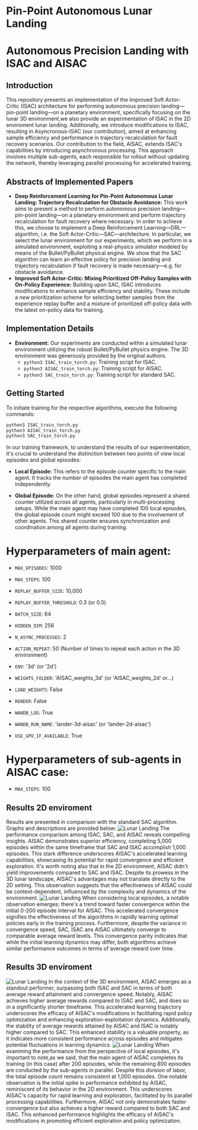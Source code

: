 # Pin-Point Autonomous Lunar Landing
# Autonomous Precision Landing with ISAC and AISAC

## Introduction
This repository presents an implementation of the Improved Soft Actor-Critic (ISAC) architecture for performing autonomous precision landing—pin-point landing—on a planetary environment, specifically focusing on the lunar 3D environment,we also provide an experimentation of ISAC in the 2D enviroment lunar landing. Additionally, we introduce modifications to ISAC, resulting in Asyncronous-ISAC (our contribution), aimed at enhancing sample efficiency and performance in trajectory recalculation for fault recovery scenarios.
Our contribution to the field, AISAC, extends ISAC's capabilities by introducing asynchronous processing. This approach involves multiple sub-agents, each responsible for rollout without updating the network, thereby leveraging parallel processing for accelerated training.

## Abstracts of Implemented Papers
- **Deep Reinforcement Learning for Pin-Point Autonomous Lunar Landing: Trajectory Recalculation for Obstacle Avoidance:** This work aims to present a method to perform autonomous precision landing—pin-point landing—on a planetary environment and perform trajectory recalculation for fault recovery where necessary. In order to achieve this, we choose to implement a Deep Reinforcement Learning—DRL—algorithm, i.e. the Soft Actor-Critic—SAC—architecture. In particular, we select the lunar environment for our experiments, which we perform in a simulated environment, exploiting a real-physics simulator modeled by means of the Bullet/PyBullet physical engine. We show that the SAC algorithm can learn an effective policy for precision landing and trajectory recalculation if fault recovery is made necessary—e.g. for obstacle avoidance.
- **Improved Soft Actor-Critic: Mixing Prioritized Off-Policy Samples with On-Policy Experience:** Building upon SAC, ISAC introduces modifications to enhance sample efficiency and stability. These include a new prioritization scheme for selecting better samples from the experience replay buffer and a mixture of prioritized off-policy data with the latest on-policy data for training.

## Implementation Details
- **Environment:** Our experiments are conducted within a simulated lunar environment utilizing the robust Bullet/PyBullet physics engine. The 3D environment was generously provided by the original authors.
  - `python3 ISAC_train_torch.py`: Training script for ISAC.
  - `python3 AISAC_train_torch.py`: Training script for AISAC.
  - `python3 SAC_train_torch.py`: Training script for standard SAC.

## Getting Started
To initiate training for the respective algorithms, execute the following commands:
```bash
python3 ISAC_train_torch.py
python3 AISAC_train_torch.py
python3 SAC_train_torch.py
```

In our training framework, to understand the results of our esperimentation, it's crucial to understand the distinction between two points of view local episodes and global episodes:

- **Local Episode:** This refers to the episode counter specific to the main agent. It tracks the number of episodes the main agent has completed independently.
  
- **Global Episode:** On the other hand, global episodes represent a shared counter utilized across all agents, particularly in multi-processing setups. While the main agent may have completed 100 local episodes, the global episode count might exceed 100 due to the involvement of other agents. This shared counter ensures synchronization and coordination among all agents during training.

# Hyperparameters of main agent:

- `MAX_EPISODES`: 1000
- `MAX_STEPS`: 100
- `REPLAY_BUFFER_SIZE`: 10,000
- `REPLAY_BUFFER_THRESHOLD`: 0.3 (or 0.5)
- `BATCH_SIZE`: 64
- `HIDDEN_DIM`: 256
- `N_ASYNC_PROCESSES`: 2
- `ACTION_REPEAT`: 50 (Number of times to repeat each action in the 3D environment)

- `ENV`: '3d' (or '2d')
- `WEIGHTS_FOLDER`: 'AISAC_weights_3d' (or 'AISAC_weights_2d' or...)
- `LOAD_WEIGHTS`: False
- `RENDER`: False 
- `WANDB_LOG`: True
- `WANDB_RUN_NAME`: 'lander-3d-aisac' (or 'lander-2d-aisac')
- `USE_GPU_IF_AVAILABLE`: True
# Hyperparameters of sub-agents in AISAC case:
- `MAX_STEPS`: 100

## Results 2D enviroment
Results are presented in comparison with the standard SAC algorithm. Graphs and descriptions are provided below:
![Lunar Landing](2d_training_avg_reward_global_episodes.png)
The performance comparison among ISAC, SAC, and AISAC reveals compelling insights. AISAC demonstrates superior efficiency, completing 5,000 episodes within the same timeframe that SAC and ISAC accomplish 1,000 episodes. This stark difference underscores AISAC's accelerated learning capabilities, showcasing its potential for rapid convergence and efficient exploration.
It's worth noting also that in the 2D environment, AISAC didn't yield improvements compared to SAC and ISAC. Despite its prowess in the 3D lunar landscape, AISAC's advantages may not translate directly to the 2D setting. This observation suggests that the effectiveness of AISAC could be context-dependent, influenced by the complexity and dynamics of the environment.
![Lunar Landing](2d_training_avg_reward_local_episodes.png)
When considering local episodes, a notable observation emerges: there's a trend toward faster convergence within the initial 0-200 episode interval for AISAC. This accelerated convergence signifies the effectiveness of the algorithms in rapidly learning optimal policies early in the training process.
Furthermore, despite the variance in convergence speed, SAC, ISAC ans AISAC ultimately converge to comparable average reward levels. This convergence parity indicates that while the initial learning dynamics may differ, both algorithms achieve similar performance outcomes in terms of average reward over time.
## Results 3D enviroment
![Lunar Landing](3d_training_avg_reward_global_episodes.png)
In the context of the 3D environment, AISAC emerges as a standout performer, surpassing both ISAC and SAC in terms of both average reward attainment and convergence speed. Notably, AISAC achieves higher average rewards compared to ISAC and SAC, and does so in a significantly shorter timeframe. This accelerated learning trajectory underscores the efficacy of AISAC's modifications in facilitating rapid policy optimization and enhancing exploration-exploitation dynamics.
Additionally, the stability of average rewards attained by AISAC and ISAC is notably higher compared to SAC. This enhanced stability is a valuable property, as it indicates more consistent performance across episodes and mitigates potential fluctuations in learning dynamics.
![Lunar Landing](3d_training_avg_reward_local_episodes.png)
When examining the performance from the perspective of local episodes, it's important to note,as we said, that the main agent of AISAC completes its training (in this case) after 200 episodes, while the remaining 800 episodes are conducted by the sub-agents in parallel. Despite this division of labor, the total episode count remains consistent at 1,000 episodes.
One notable observation is the initial spike in performance exhibited by AISAC, reminiscent of its behavior in the 2D environment. This underscores AISAC's capacity for rapid learning and exploration, facilitated by its parallel processing capabilities.
Furthermore, AISAC not only demonstrates faster convergence but also achieves a higher reward compared to both SAC and ISAC. This enhanced performance highlights the efficacy of AISAC's modifications in promoting efficient exploration and policy optimization.
